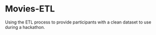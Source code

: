 # Movies-ETL
Using the ETL process to provide participants with a clean dataset to use during a hackathon.
